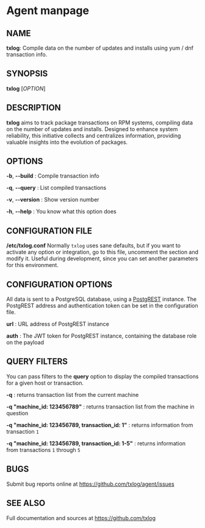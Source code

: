 # Agent manpage

## NAME

**txlog**: Compile data on the number of updates and installs using
yum / dnf transaction info.

## SYNOPSIS

**txlog** [*OPTION*]

## DESCRIPTION

**txlog** aims to track package transactions on RPM systems, compiling data on the
number of updates and installs. Designed to enhance system reliability, this
initiative collects and centralizes information, providing valuable insights
into the evolution of packages.

## OPTIONS

**-b**, **\--build**
: Compile transaction info

**-q**, **\--query**
: List compiled transactions

**-v**, **\--version**
: Show version number

**-h**, **\--help**
: You know what this option does

## CONFIGURATION FILE

**/etc/txlog.conf**
Normally `txlog` uses sane defaults, but if you want to
activate any option or integration, go to this file, uncomment the section and
modify it. Useful during development, since you can set another parameters for
this environment.

## CONFIGURATION OPTIONS

All data is sent to a PostgreSQL database, using a
[PostgREST](https://postgrest.org) instance. The PostgREST address and
authentication token can be set in the configuration file.

**url**
: URL address of PostgREST instance

**auth**
: The JWT token for PostgREST instance, containing the database role on the payload

## QUERY FILTERS

You can pass filters to the **query** option to display the compiled
transactions for a given host or transaction.

**-q**
: returns transaction list from the current machine

**-q "machine_id: 123456789"**
: returns transaction list from the machine in question

**-q "machine_id: 123456789, transaction_id: 1"**
: returns information from transaction `1`

**-q "machine_id: 123456789, transaction_id: 1-5"**
: returns information from transactions `1` through `5`

## BUGS

Submit bug reports online at
<https://github.com/txlog/agent/issues>

## SEE ALSO

Full documentation and sources at
<https://github.com/txlog>
